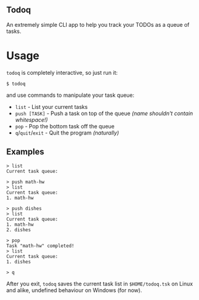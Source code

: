 Todoq
-----

An extremely simple CLI app to help you track your TODOs as a queue of tasks.

# Usage
`todoq` is completely interactive, so just run it:
```
$ todoq
```
and use commands to manipulate your task queue:
- `list` - List your current tasks
- `push [TASK]` - Push a task on top of the queue _(name shouldn't contain whitespace!)_
- `pop` - Pop the bottom task off the queue
- `q`/`quit`/`exit` - Quit the program _(naturally)_

## Examples
```
> list
Current task queue:

> push math-hw
> list
Current task queue:
1. math-hw

> push dishes
> list
Current task queue:
1. math-hw
2. dishes

> pop
Task "math-hw" completed!
> list
Current task queue:
1. dishes

> q
```

After you exit, `todoq` saves the current task list in `$HOME/todoq.tsk` on Linux and alike, undefined behaviour on Windows (for now).
